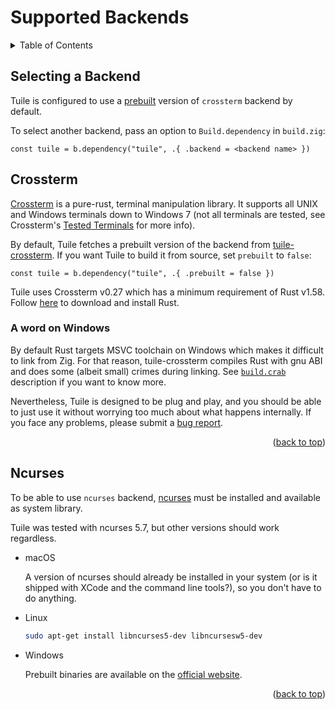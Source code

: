 <a name="page-top"></a>

# Supported Backends

<details>
  <summary>Table of Contents</summary>
  <ol>
    <li><a href="#selecting-a-backend">Selecting a Backend</a></li>
    <li><a href="#crossterm">Crossterm</a></li>
    <li><a href="#ncurses">Ncurses</a></li>
  </ol>
</details>

## Selecting a Backend

Tuile is configured to use a [prebuilt](https://github.com/akarpovskii/tuile-crossterm) version of `crossterm` backend by default.

To select another backend, pass an option to `Build.dependency` in `build.zig`:

```zig
const tuile = b.dependency("tuile", .{ .backend = <backend name> })
```

## Crossterm

[Crossterm](https://github.com/crossterm-rs/crossterm) is a pure-rust, terminal manipulation library. It supports all UNIX and Windows terminals down to Windows 7 (not all terminals are tested, see Crossterm's [Tested Terminals](https://github.com/crossterm-rs/crossterm?tab=readme-ov-file#tested-terminals) for more info).

By default, Tuile fetches a prebuilt version of the backend from [tuile-crossterm](https://github.com/akarpovskii/tuile-crossterm/releases). If you want Tuile to build it from source, set `prebuilt` to `false`:

```zig
const tuile = b.dependency("tuile", .{ .prebuilt = false })
```

Tuile uses Crossterm v0.27 which has a minimum requirement of Rust v1.58. Follow [here](https://www.rust-lang.org/tools/install) to download and install Rust.

### A word on Windows
By default Rust targets MSVC toolchain on Windows which makes it difficult to link from Zig. For that reason, tuile-crossterm compiles Rust with gnu ABI and does some (albeit small) crimes during linking. See [`build.crab`](https://github.com/akarpovskii/build.crab?tab=readme-ov-file#windows) description if you want to know more.

Nevertheless, Tuile is designed to be plug and play, and you should be able to just use it without worrying too much about what happens internally. If you face any problems, please submit a [bug report](https://github.com/akarpovskii/tuile/issues/new?labels=bug&template=bug-report.md).

<p align="right">(<a href="#readme-top">back to top</a>)</p>

## Ncurses

To be able to use `ncurses` backend, [ncurses](https://invisible-island.net/ncurses/) must be installed and available as system library.

Tuile was tested with ncurses 5.7, but other versions should work regardless.

* macOS

    A version of ncurses should already be installed in your system (or is it shipped with XCode and the command line tools?), so you don't have to do anything.

* Linux

    ```sh
    sudo apt-get install libncurses5-dev libncursesw5-dev
    ```

* Windows

    Prebuilt binaries are available on the [official website](https://invisible-island.net/ncurses/#download_mingw).

<p align="right">(<a href="#readme-top">back to top</a>)</p>
